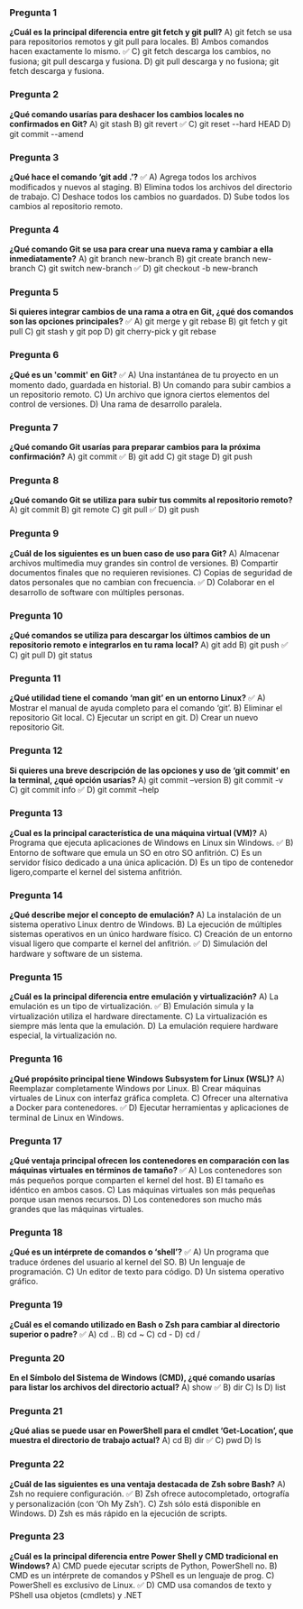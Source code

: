 ### Pregunta 1
**¿Cuál es la principal diferencia entre git fetch y git pull?**
A) git fetch se usa para repositorios remotos y git pull para locales.
B) Ambos comandos hacen exactamente lo mismo.
✅ C) git fetch descarga los cambios, no fusiona; git pull descarga y fusiona.
D) git pull descarga y no fusiona; git fetch descarga y fusiona.

### Pregunta 2
**¿Qué comando usarías para deshacer los cambios locales no confirmados en Git?**
A) git stash
B) git revert
✅ C) git reset --hard HEAD
D) git commit --amend

### Pregunta 3
**¿Qué hace el comando ‘git add .’?**
✅ A) Agrega todos los archivos modificados y nuevos al staging.
B) Elimina todos los archivos del directorio de trabajo.
C) Deshace todos los cambios no guardados.
D) Sube todos los cambios al repositorio remoto.

### Pregunta 4
**¿Qué comando Git se usa para crear una nueva rama y cambiar a ella inmediatamente?**
A) git branch new-branch
B) git create branch new-branch
C) git switch new-branch
✅ D) git checkout -b new-branch

### Pregunta 5
**Si quieres integrar cambios de una rama a otra en Git, ¿qué dos comandos son las opciones principales?**
✅ A) git merge y git rebase
B) git fetch y git pull
C) git stash y git pop
D) git cherry-pick y git rebase

### Pregunta 6
**¿Qué es un 'commit' en Git?**
✅ A) Una instantánea de tu proyecto en un momento dado, guardada en historial.
B) Un comando para subir cambios a un repositorio remoto.
C) Un archivo que ignora ciertos elementos del control de versiones.
D) Una rama de desarrollo paralela.

### Pregunta 7
**¿Qué comando Git usarías para preparar cambios para la próxima confirmación?**
A) git commit
✅ B) git add
C) git stage
D) git push

### Pregunta 8
**¿Qué comando Git se utiliza para subir tus commits al repositorio remoto?**
A) git commit
B) git remote
C) git pull
✅ D) git push

### Pregunta 9
**¿Cuál de los siguientes es un buen caso de uso para Git?**
A) Almacenar archivos multimedia muy grandes sin control de versiones.
B) Compartir documentos finales que no requieren revisiones.
C) Copias de seguridad de datos personales que no cambian con frecuencia.
✅ D) Colaborar en el desarrollo de software con múltiples personas.

### Pregunta 10
**¿Qué comandos se utiliza para descargar los últimos cambios de un repositorio remoto e integrarlos en tu rama local?**
A) git add
B) git push
✅ C) git pull
D) git status

### Pregunta 11
**¿Qué utilidad tiene el comando ‘man git’ en un entorno Linux?**
✅ A) Mostrar el manual de ayuda completo para el comando ‘git’.
B) Eliminar el repositorio Git local.
C) Ejecutar un script en git.
D) Crear un nuevo repositorio Git.

### Pregunta 12
**Si quieres una breve descripción de las opciones y uso de ‘git commit’ en la terminal, ¿qué opción usarías?**
A) git commit –version
B) git commit -v
C) git commit info
✅ D) git commit –help

### Pregunta 13
**¿Cual es la principal característica de una máquina virtual (VM)?**
A) Programa que ejecuta aplicaciones de Windows en Linux sin Windows.
✅ B) Entorno de software que emula un SO en otro SO anfitrión.
C) Es un servidor físico dedicado a una única aplicación.
D) Es un tipo de contenedor ligero,comparte el kernel del sistema anfitrión.

### Pregunta 14
**¿Qué describe mejor el concepto de emulación?**
A) La instalación de un sistema operativo Linux dentro de Windows.
B) La ejecución de múltiples sistemas operativos en un único hardware físico.
C) Creación de un entorno visual ligero que comparte el kernel del anfitrión.
✅ D) Simulación del hardware y software de un sistema.

### Pregunta 15
**¿Cuál es la principal diferencia entre emulación y virtualización?**
A) La emulación es un tipo de virtualización.
✅ B) Emulación simula y la virtualización utiliza el hardware directamente.
C) La virtualización es siempre más lenta que la emulación.
D) La emulación requiere hardware especial, la virtualización no.

### Pregunta 16
**¿Qué propósito principal tiene Windows Subsystem for Linux (WSL)?**
A) Reemplazar completamente Windows por Linux.
B) Crear máquinas virtuales de Linux con interfaz gráfica completa.
C) Ofrecer una alternativa a Docker para contenedores.
✅ D) Ejecutar herramientas y aplicaciones de terminal de Linux en Windows.

### Pregunta 17
**¿Qué ventaja principal ofrecen los contenedores en comparación con las máquinas virtuales en términos de tamaño?**
✅ A) Los contenedores son más pequeños porque comparten el kernel del host.
B) El tamaño es idéntico en ambos casos.
C) Las máquinas virtuales son más pequeñas porque usan menos recursos.
D) Los contenedores son mucho más grandes que las máquinas virtuales.

### Pregunta 18
**¿Qué es un intérprete de comandos o ‘shell’?**
✅ A) Un programa que traduce órdenes del usuario al kernel del SO.
B) Un lenguaje de programación.
C) Un editor de texto para código.
D) Un sistema operativo gráfico.

### Pregunta 19
**¿Cuál es el comando utilizado en Bash o Zsh para cambiar al directorio superior o padre?**
✅ A) cd ..
B) cd ~
C) cd -
D) cd /

### Pregunta 20
**En el Símbolo del Sistema de Windows (CMD), ¿qué comando usarías para listar los archivos del directorio actual?**
A) show
✅ B) dir
C) ls
D) list

### Pregunta 21
**¿Qué alias se puede usar en PowerShell para el cmdlet ‘Get-Location’, que muestra el directorio de trabajo actual?**
A) cd
B) dir
✅ C) pwd
D) ls

### Pregunta 22
**¿Cuál de las siguientes es una ventaja destacada de Zsh sobre Bash?**
A) Zsh no requiere configuración.
✅ B) Zsh ofrece autocompletado, ortografía y personalización (con ‘Oh My Zsh’).
C) Zsh sólo está disponible en Windows.
D) Zsh es más rápido en la ejecución de scripts.

### Pregunta 23
**¿Cuál es la principal diferencia entre Power Shell y CMD tradicional en Windows?**
A) CMD puede ejecutar scripts de Python, PowerShell no.
B) CMD es un intérprete de comandos y PShell es un lenguaje de prog.
C) PowerShell es exclusivo de Linux.
✅ D) CMD usa comandos de texto y PShell usa objetos (cmdlets) y .NET
